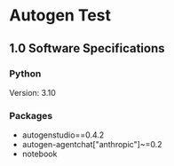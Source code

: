 # Autogen Test


## 1.0 Software Specifications

### Python

Version: 3.10

### Packages

- autogenstudio==0.4.2
- autogen-agentchat["anthropic"]~=0.2
- notebook

